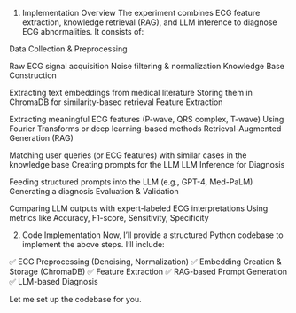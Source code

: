 1. Implementation Overview
The experiment combines ECG feature extraction, knowledge retrieval (RAG), and LLM inference to diagnose ECG abnormalities. It consists of:

Data Collection & Preprocessing

Raw ECG signal acquisition
Noise filtering & normalization
Knowledge Base Construction

Extracting text embeddings from medical literature
Storing them in ChromaDB for similarity-based retrieval
Feature Extraction

Extracting meaningful ECG features (P-wave, QRS complex, T-wave)
Using Fourier Transforms or deep learning-based methods
Retrieval-Augmented Generation (RAG)

Matching user queries (or ECG features) with similar cases in the knowledge base
Creating prompts for the LLM
LLM Inference for Diagnosis

Feeding structured prompts into the LLM (e.g., GPT-4, Med-PaLM)
Generating a diagnosis
Evaluation & Validation

Comparing LLM outputs with expert-labeled ECG interpretations
Using metrics like Accuracy, F1-score, Sensitivity, Specificity

2. Code Implementation
Now, I’ll provide a structured Python codebase to implement the above steps. I’ll include:

✅ ECG Preprocessing (Denoising, Normalization)
✅ Embedding Creation & Storage (ChromaDB)
✅ Feature Extraction
✅ RAG-based Prompt Generation
✅ LLM-based Diagnosis

Let me set up the codebase for you.